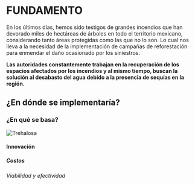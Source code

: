 # FUNDAMENTO
En los últimos días, hemos sido testigos de grandes incendios que han devorado miles de hectáreas de árboles en todo el territorio mexicano, considerando tanto áreas protegidas como las que no lo son. Lo cual nos lleva a la necesidad de la implementación de campañas de reforestación para enmendar el daño ocasionado por los siniestros.

**Las autoridades constantemente trabajan en la recuperación de los espacios afectados por los incendios y al mismo tiempo, buscan la solución al desabasto del agua debido a la presencia de sequías en la región.**

## ¿En dónde se implementaría?
### ¿En qué se basa?
![Trehalosa](http://www.ehu.eus/biomoleculas/hc/jpg/disacanim.gif)
#### Innovación
##### Costos
###### Viabilidad y efectividad

